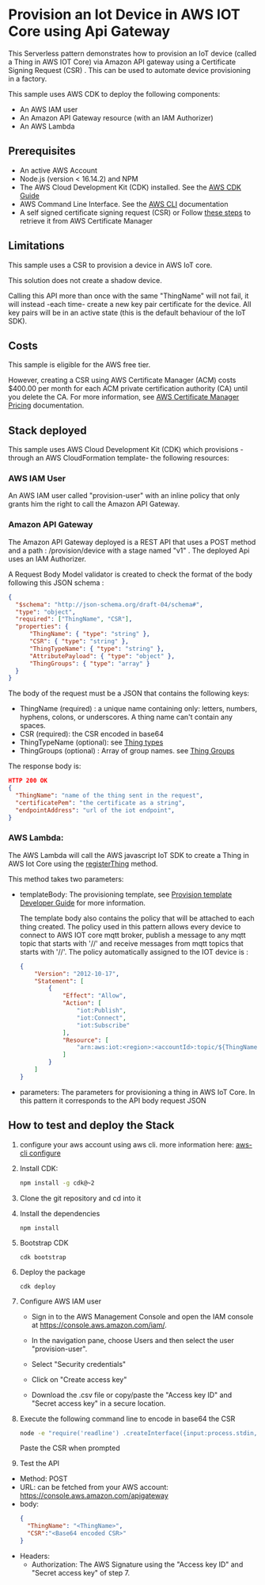 # Provision an Iot Device in AWS IOT Core using Api Gateway


This Serverless pattern demonstrates how to provision an IoT device (called a Thing in AWS IOT Core) via Amazon API gateway using a Certificate Signing Request (CSR) . This can be used to automate device provisioning in a factory.

This sample uses AWS CDK to deploy the following components:

 - An AWS IAM user
 - An Amazon API Gateway resource (with an IAM Authorizer)
 - An AWS Lambda


## Prerequisites 

 - An active AWS Account 
 - Node.js (version < 16.14.2) and NPM
 - The AWS Cloud Development Kit (CDK) installed. See the [AWS CDK Guide](https://docs.aws.amazon.com/cdk/v2/guide/work-with.html)
 - AWS Command Line Interface. See the [AWS CLI](https://aws.amazon.com/cli/) documentation
 - A self signed certificate signing request (CSR) or Follow [these steps](https://docs.aws.amazon.com/acm-pca/latest/userguide/PcaGetCsr.html) to retrieve it from AWS Certificate Manager


## Limitations 

This sample uses a CSR to provision a device in AWS IoT core. 

This solution does not create a shadow device.

Calling this API more than once with the same "ThingName" will not fail, it will instead -each time- create a new key pair certificate for the device. All key pairs will be in an active state (this is the default behaviour of the IoT SDK).


## Costs

This sample is eligible for the AWS free tier.

However, creating a CSR using AWS Certificate Manager (ACM) costs $400.00 per month for each ACM private certification authority (CA) until you delete the CA.
For more information, see [AWS Certificate Manager Pricing](https://aws.amazon.com/certificate-manager/pricing/) documentation.


## Stack deployed  

This sample uses AWS Cloud Development Kit (CDK) which provisions -through an AWS CloudFormation template- the following resources:

### AWS IAM User

An AWS IAM user called "provision-user" with an inline policy that only grants him the right to call the Amazon API Gateway. 

### Amazon API Gateway

The Amazon API Gateway deployed is a REST API that uses a POST method and a path : /provision/device with a stage named "v1" . The deployed Api uses an IAM Authorizer.

  A Request Body Model validator is created to check the format of the body following this JSON schema :

  ```JSON
  { 
    "$schema": "http://json-schema.org/draft-04/schema#", 
    "type": "object", 
    "required": ["ThingName", "CSR"], 
    "properties": {
        "ThingName": { "type": "string" }, 
        "CSR": { "type": "string" }, 
        "ThingTypeName": { "type": "string" }, 
        "AttributePayload": { "type": "object" }, 
        "ThingGroups": { "type": "array" }
    } 
  }
  ```

  The body of the request must be a JSON that contains the following keys:

  - ThingName (required) :  a unique name containing only: letters, numbers, hyphens, colons, or underscores. A thing name can't contain any spaces. 
  - CSR (required): the CSR encoded in base64
  - ThingTypeName (optional):  see [Thing types](https://docs.aws.amazon.com/iot/latest/developerguide/thing-types.html) 
  - ThingGroups (optional) : Array of group names. see [Thing Groups](https://docs.aws.amazon.com/iot/latest/developerguide/thing-groups.html)


The response body is:

```JSON
HTTP 200 OK 
{
  "ThingName": "name of the thing sent in the request",
  "certificatePem": "the certificate as a string",
  "endpointAddress": "url of the iot endpoint",
}
```


### AWS Lambda:

The AWS Lambda will call the AWS javascript IoT SDK to create a Thing in AWS Iot Core using the [registerThing](https://docs.aws.amazon.com/AWSJavaScriptSDK/latest/AWS/Iot.html#registerThing-property) method.

This method takes two parameters:

 - templateBody: The provisioning template, see [Provision template Developer Guide](https://docs.aws.amazon.com/iot/latest/developerguide/provision-template.html) for more information.
 
    The template body also contains the policy that will be attached to each thing created.
    The policy used in this pattern allows every device to connect to AWS IOT core mqtt broker, publish a message to any mqtt topic that starts with '/<ThingName>/' and receive messages from mqtt topics that starts with '/<ThingName>/'.
    The policy automatically assigned to the IOT device is :

    ```JSON
    {
        "Version": "2012-10-17",
        "Statement": [
            {
                "Effect": "Allow",
                "Action": [
                    "iot:Publish",
                    "iot:Connect",
                    "iot:Subscribe"
                ],
                "Resource": [
                    "arn:aws:iot:<region>:<accountId>:topic/${ThingName$}/*"
                ]
            }
        ]
    }
    ```

  - parameters: The parameters for provisioning a thing in AWS IoT Core. In this pattern it corresponds to the API body request JSON

 

## How to test and deploy the Stack

1. configure your aws account using aws cli. more information here: [aws-cli configure](https://docs.aws.amazon.com/cli/latest/userguide/cli-configure-quickstart.html)

2. Install CDK:
    ```sh
    npm install -g cdk@~2
    ```


3. Clone the git repository	and cd into it

4. Install the dependencies
   ```
   npm install
   ```

5. Bootstrap CDK	
    
    ```
    cdk bootstrap
    ```

6. Deploy the package	

    ```
    cdk deploy
    ```

7. Configure AWS IAM user

    - Sign in to the AWS Management Console and open the IAM console at https://console.aws.amazon.com/iam/.

    - In the navigation pane, choose Users and then select the user "provision-user".

    - Select "Security credentials"
    
    - Click on "Create access key"
    
    - Download the .csv file or copy/paste the "Access key ID" and "Secret access key" in a secure location.

 8. Execute the following command line to encode in base64 the CSR
    ```bash
    node -e "require('readline') .createInterface({input:process.stdin,output:process.stdout,historySize:0}) .question('PASTE CSR> ',p => { b64=Buffer.from(p.trim()).toString('base64');console.log(b64);process.exit(); })"
    ``` 

    Paste the CSR when prompted

 9. Test the API

  - Method: POST
  - URL: can be fetched from your AWS account: https://console.aws.amazon.com/apigateway
  - body:
    ```JSON
    {
      "ThingName": "<ThingName>",
      "CSR":"<Base64 encoded CSR>"
    }
    ```
  - Headers:
    - Authorization: The AWS Signature using the "Access key ID" and "Secret access key" of step 7.




